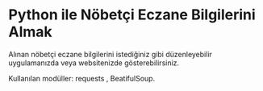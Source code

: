 # Python ile Nöbetçi Eczane Bilgilerini Almak
Alınan nöbetçi eczane bilgilerini istediğiniz gibi düzenleyebilir uygulamanızda veya websitenizde gösterebilirsiniz.

Kullanılan modüller:  requests , BeatifulSoup.
